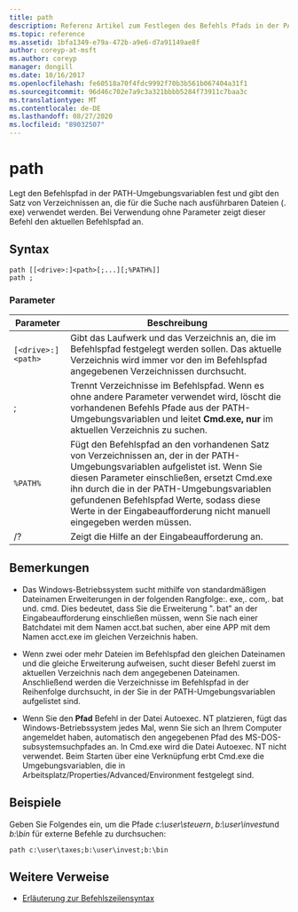 ```yaml
---
title: path
description: Referenz Artikel zum Festlegen des Befehls Pfads in der PATH-Umgebungsvariablen, der den Satz von Verzeichnissen angibt, die für die Suche nach ausführbaren Dateien (. exe) verwendet werden.
ms.topic: reference
ms.assetid: 1bfa1349-e79a-472b-a9e6-d7a91149ae8f
author: coreyp-at-msft
ms.author: coreyp
manager: dongill
ms.date: 10/16/2017
ms.openlocfilehash: fe60518a70f4fdc9992f70b3b561b067404a31f1
ms.sourcegitcommit: 96d46c702e7a9c3a321bbbb5284f73911c7baa3c
ms.translationtype: MT
ms.contentlocale: de-DE
ms.lasthandoff: 08/27/2020
ms.locfileid: "89032507"
---
```

# <a name="path"></a>path

Legt den Befehlspfad in der PATH-Umgebungsvariablen fest und gibt den Satz von Verzeichnissen an, die für die Suche nach ausführbaren Dateien (. exe) verwendet werden. Bei Verwendung ohne Parameter zeigt dieser Befehl den aktuellen Befehlspfad an.

## <a name="syntax"></a>Syntax

```
path [[<drive>:]<path>[;...][;%PATH%]]
path ;
```

### <a name="parameters"></a>Parameter

| Parameter | Beschreibung |
|--|--|
| `[<drive>:]<path>` | Gibt das Laufwerk und das Verzeichnis an, die im Befehlspfad festgelegt werden sollen. Das aktuelle Verzeichnis wird immer vor den im Befehlspfad angegebenen Verzeichnissen durchsucht. |
| ; | Trennt Verzeichnisse im Befehlspfad. Wenn es ohne andere Parameter verwendet wird, löscht die vorhandenen Befehls Pfade aus der PATH-Umgebungsvariablen und leitet **Cmd.exe, nur** im aktuellen Verzeichnis zu suchen. |
| `%PATH%` | Fügt den Befehlspfad an den vorhandenen Satz von Verzeichnissen an, der in der PATH-Umgebungsvariablen aufgelistet ist. Wenn Sie diesen Parameter einschließen, ersetzt Cmd.exe ihn durch die in der PATH-Umgebungsvariablen gefundenen Befehlspfad Werte, sodass diese Werte in der Eingabeaufforderung nicht manuell eingegeben werden müssen. |
| /? | Zeigt die Hilfe an der Eingabeaufforderung an. |

## <a name="remarks"></a>Bemerkungen


- Das Windows-Betriebssystem sucht mithilfe von standardmäßigen Dateinamen Erweiterungen in der folgenden Rangfolge:. exe,. com,. bat und. cmd. Dies bedeutet, dass Sie die Erweiterung ". bat" an der Eingabeaufforderung einschließen müssen, wenn Sie nach einer Batchdatei mit dem Namen acct.bat suchen, aber eine APP mit dem Namen acct.exe im gleichen Verzeichnis haben.

- Wenn zwei oder mehr Dateien im Befehlspfad den gleichen Dateinamen und die gleiche Erweiterung aufweisen, sucht dieser Befehl zuerst im aktuellen Verzeichnis nach dem angegebenen Dateinamen. Anschließend werden die Verzeichnisse im Befehlspfad in der Reihenfolge durchsucht, in der Sie in der PATH-Umgebungsvariablen aufgelistet sind.

- Wenn Sie den **Pfad** Befehl in der Datei Autoexec. NT platzieren, fügt das Windows-Betriebssystem jedes Mal, wenn Sie sich an Ihrem Computer angemeldet haben, automatisch den angegebenen Pfad des MS-DOS-subsystemsuchpfades an. In Cmd.exe wird die Datei Autoexec. NT nicht verwendet. Beim Starten über eine Verknüpfung erbt Cmd.exe die Umgebungsvariablen, die in Arbeitsplatz/Properties/Advanced/Environment festgelegt sind.

## <a name="examples"></a>Beispiele

Geben Sie Folgendes ein, um die Pfade *c:\user\steuern*, *b:\user\invest*und *b:\bin* für externe Befehle zu durchsuchen:

```
path c:\user\taxes;b:\user\invest;b:\bin
```

## <a name="additional-references"></a>Weitere Verweise

- [Erläuterung zur Befehlszeilensyntax](command-line-syntax-key.md)
